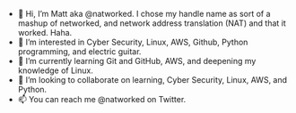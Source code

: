 - 👋 Hi, I’m Matt aka @natworked. I chose my handle name as sort of a mashup of networked, and network address translation (NAT) and that it worked. Haha.
- 👀 I’m interested in Cyber Security, Linux, AWS, Github, Python programming, and electric guitar.
- 🌱 I’m currently learning Git and GitHub, AWS, and deepening my knowledge of Linux.
- 💞️ I’m looking to collaborate on learning, Cyber Security, Linux, AWS, and Python.
- 📫 You can reach me @natworked on Twitter.

<!---
natworked/natworked is a ✨ special ✨ repository because its `README.md` (this file) appears on your GitHub profile.
You can click the Preview link to take a look at your changes.
--->
